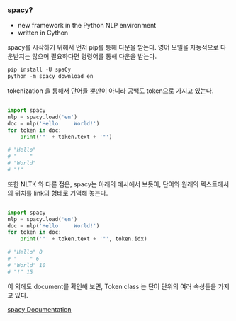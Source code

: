 ### spacy?

- new framework in the Python NLP environment
- written in Cython

spacy를 시작하기 위해서 먼저 pip를 통해 다운을 받는다. 
영어 모델을 자동적으로 다운받지는 않으며 필요하다면 명령어를 통해 다운을 받는다.

```python
pip install -U spaCy
python -m spacy download en
```

tokenization 을 통해서 단어들 뿐만이 아니라 공백도 token으로 가지고 있는다.

```python

import spacy
nlp = spacy.load('en')
doc = nlp('Hello     World!')
for token in doc:
    print('"' + token.text + '"')
 
# "Hello"
# "    "
# "World"
# "!"
```

또한 NLTK 와 다른 점은, spacy는 아래의 예시에서 보듯이, 단어와 원래의 텍스트에서의 위치를 link의 형태로 기억해 놓는다.


```python

import spacy
nlp = spacy.load('en')
doc = nlp('Hello     World!')
for token in doc:
    print('"' + token.text + '"', token.idx)
 
# "Hello" 0
# "    " 6
# "World" 10
# "!" 15
```

이 외에도 document를 확인해 보면, Token class 는 단어 단위의 여러 속성들을 가지고 있다.

[spacy Documentation](https://nlpforhackers.io/complete-guide-to-spacy/)




